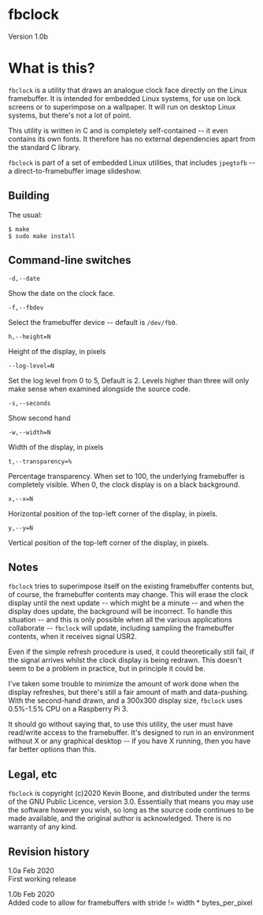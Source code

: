 # fbclock 

Version 1.0b

# What is this?

`fbclock` is a utility that draws an analogue clock face directly
on the Linux framebuffer. It is intended for embedded Linux systems,
for use on lock screens or to superimpose on a wallpaper.
It will run on desktop Linux systems, but there's not a lot of point.

This utility is written in C and is completely self-contained -- 
it even contains its own fonts. It therefore has no external
dependencies apart from the standard C library.

`fbclock` is part of a set of embedded Linux utilities, that includes
`jpegtofb` -- a direct-to-framebuffer image slideshow.

## Building

The usual:

    $ make
    $ sudo make install

## Command-line switches

`-d,--date`

Show the date on the clock face.

`-f,--fbdev`

Select the framebuffer device -- default is `/dev/fb0`.

`h,--height=N` 

Height of the display, in pixels

`--log-level=N`

Set the log level from 0 to 5, Default is 2. Levels higher than
three will only make sense when examined alongside the source
code.

`-s,--seconds` 

Show second hand

`-w,--width=N`

Width of the display, in pixels

`t,--transparency=%`

Percentage transparency. When set to 100, the underlying framebuffer
is completely visible. When 0, the clock display is on a black
background.

`x,--x=N`

Horizontal position of the top-left corner of the display, in pixels.

`y,--y=N`

Vertical position of the top-left corner of the display, in pixels.

## Notes

`fbclock` tries to superimpose itself on the existing framebuffer
contents but, of course, the framebuffer contents may change.
This will erase the clock display until the next update -- which
might be a minute -- and when the display does update, the background
will be incorrect. To handle this situation -- and this is only 
possible when all the various applications collaborate -- `fbclock`
will update, including sampling the framebuffer contents, when it receives
signal USR2. 

Even if the simple refresh procedure is used, it could theoretically
still fail, if the signal arrives whilst the clock display is
being redrawn. This doesn't seem to be a problem in practice, 
but in principle it could be.

I've taken some trouble to minimize the amount of work done when
the display refreshes, but there's still a fair amount of math
and data-pushing. 
With the second-hand drawn, and a 300x300 display size, `fbclock` uses
0.5%-1.5% CPU on a Raspberry Pi 3. 

It should go without saying that, to use this utility, the user must
have read/write access to the framebuffer. It's designed to run 
in an environment without X or any graphical desktop -- if you
have X running, then you have far better options than this.

## Legal, etc

`fbclock` is copyright (c)2020 Kevin Boone, and distributed under the
terms of the GNU Public Licence, version 3.0. Essentially that means
you may use the software however you wish, so long as the source
code continues to be made available, and the original author is
acknowledged. There is no warranty of any kind.

## Revision history

1.0a Feb 2020<br/>
First working release

1.0b Feb 2020<br/>
Added code to allow for framebuffers with stride != 
width * bytes\_per\_pixel


